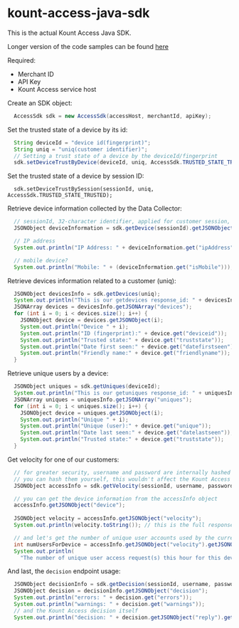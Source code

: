 # kount-access-java-sdk

This is the actual Kount Access Java SDK.

Longer version of the code samples can be found [here](https://github.com/Kount/kount-access-java-sdk/wiki/Kount-Access-Examples)

Required:
* Merchant ID
* API Key
* Kount Access service host

Create an SDK object:
```java
  AccessSdk sdk = new AccessSdk(accessHost, merchantId, apiKey);
```

Set the trusted state of a device by its id:

```java
  String deviceId = "device id(fingerprint)";
  String uniq = "uniq(customer identifier)";
  // Setting a trust state of a device by the deviceId/fingerprint
  sdk.setDeviceTrustByDevice(deviceId, uniq, AccessSdk.TRUSTED_STATE_TRUSTED);
```

Set the trusted state of a device by session ID:

```
  sdk.setDeviceTrustBySession(sessionId, uniq, AccessSdk.TRUSTED_STATE_TRUSTED);
```

Retrieve device information collected by the Data Collector:

```java
  // sessionId, 32-character identifier, applied for customer session, provided to data collector
  JSONObject deviceInformation = sdk.getDevice(sessionId).getJSONObject("device");

  // IP address
  System.out.println("IP Address: " + deviceInformation.get("ipAddress"));

  // mobile device?
  System.out.println("Mobile: " + (deviceInformation.get("isMobile"))); // 1 (true) or 0 (false)
```

Retrieve devices information related to a customer (uniq):

```java
  JSONObject devicesInfo = sdk.getDevices(uniq);
  System.out.println("This is our getdevices response_id: " + devicesInfo.getString("response_id"));
  JSONArray devices = devicesInfo.getJSONArray("devices");
  for (int i = 0; i < devices.size(); i++) {
    JSONObject device = devices.getJSONObject(i);
    System.out.println("Device " + i);
    System.out.println("ID (fingerprint):" + device.get("deviceid"));
    System.out.println("Trusted state:" + device.get("truststate"));
    System.out.println("Date first seen:" + device.get("datefirstseen"));
    System.out.println("Friendly name:" + device.get("friendlyname"));
  }
```

Retrieve unique users by a device:

```java
  JSONObject uniques = sdk.getUniques(deviceId);
  System.out.println("This is our getuniques response_id: " + uniquesInfo.getString("response_id"));
  JSONArray uniques = uniquesInfo.getJSONArray("uniques");
  for (int i = 0; i < uniques.size(); i++) {
    JSONObject device = uniques.getJSONObject(i);
    System.out.println("Unique " + i);
    System.out.println("Unique (user):" + device.get("unique"));
    System.out.println("Date last seen:" + device.get("datelastseen"));
    System.out.println("Trusted state:" + device.get("truststate"));
  }
```

Get velocity for one of our customers:
```java
  // for greater security, username and password are internally hashed before transmitting the request
  // you can hash them yourself, this wouldn't affect the Kount Access Service
  JSONObject accessInfo = sdk.getVelocity(sessionId, username, password);

  // you can get the device information from the accessInfo object
  accessInfo.getJSONObject("device");
  
  JSONObject velocity = accessInfo.getJSONObject("velocity");
  System.out.println(velocity.toString()); // this is the full response, which may be huge

  // and let's get the number of unique user accounts used by the current sessions device within the last hour
  int numUsersForDevice = accessInfo.getJSONObject("velocity").getJSONObject("device").getInt("ulh");
  System.out.println(
    "The number of unique user access request(s) this hour for this device is:" + numUsersForDevice);
```

And last, the `decision` endpoint usage:

```java
  JSONObject decisionInfo = sdk.getDecision(sessionId, username, password); // those again are hashed internally
  JSONObject decision = decisionInfo.getJSONObject("decision");
  System.out.println("errors: " + decision.get("errors"));
  System.out.println("warnings: " + decision.get("warnings"));
  // and the Kount Access decision itself
  System.out.println("decision: " + decision.getJSONObject("reply").getJSONObject("ruleEvents").get("decision"));
```

